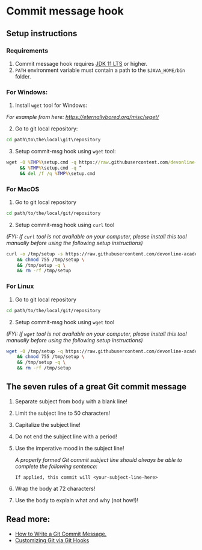# Commit message hook

## Setup instructions

### Requirements

1. Commit message hook requires [JDK 11 LTS](https://openjdk.java.net/projects/jdk/11/) or higher.
2. `PATH` environment variable must contain a path to the `$JAVA_HOME/bin` folder.

### For Windows:

1. Install `wget` tool for Windows:

*For example from here: https://eternallybored.org/misc/wget/*

2. Go to git local repository:

```cmd
cd path\to\the\local\git\repository
```

3. Setup commit-msg hook using `wget` tool:

```cmd
wget -O %TMP%\setup.cmd -q https://raw.githubusercontent.com/devonline-academy/tools/master/git/commit-msg-verifier/setup-win.cmd ^
     && %TMP%\setup.cmd -q ^
     && del /f /q %TMP%\setup.cmd
```

### For MacOS

1. Go to git local repository

```bash
cd path/to/the/local/git/repository
```

2. Setup commit-msg hook using `curl` tool

*(FYI: If `curl` tool is not available on your computer, please install this tool manually before using the following setup instructions)*

```bash
curl -o /tmp/setup -s https://raw.githubusercontent.com/devonline-academy/tools/master/git/commit-msg-verifier/setup-mac.sh \
    && chmod 755 /tmp/setup \
    && /tmp/setup -q \
    && rm -rf /tmp/setup
```

### For Linux

1. Go to git local repository

```bash
cd path/to/the/local/git/repository
```

2. Setup commit-msg hook using `wget` tool

*(FYI: If `wget` tool is not available on your computer, please install this tool manually before using the following setup instructions)*

```bash
wget -O /tmp/setup -q https://raw.githubusercontent.com/devonline-academy/tools/master/git/commit-msg-verifier/setup-lin.sh \
    && chmod 755 /tmp/setup \
    && /tmp/setup -q \
    && rm -rf /tmp/setup
```
   

## The seven rules of a great Git commit message

1. Separate subject from body with a blank line!
2. Limit the subject line to 50 characters!
3. Capitalize the subject line!
4. Do not end the subject line with a period!
5. Use the imperative mood in the subject line!

   *A properly formed Git commit subject line should always be able to complete the following sentence:*

   `If applied, this commit will <your-subject-line-here>`

6. Wrap the body at 72 characters!
7. Use the body to explain what and why (not how!)!

## Read more:

* [How to Write a Git Commit Message.](https://chris.beams.io/posts/git-commit/)
* [Customizing Git via Git Hooks](https://git-scm.com/book/en/v2/Customizing-Git-Git-Hooks)